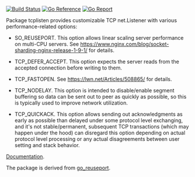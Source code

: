 [![Build Status](https://travis-ci.org/xenking/tcplisten.svg)](https://travis-ci.org/xenking/tcplisten)
[![Go Reference](https://pkg.go.dev/badge/github.com/xenking/tcplisten.svg)](https://pkg.go.dev/github.com/xenking/tcplisten)
[![Go Report](https://goreportcard.com/badge/github.com/xenking/tcplisten)](https://goreportcard.com/report/github.com/xenking/tcplisten)


Package tcplisten provides customizable TCP net.Listener with various
performance-related options:

 * SO_REUSEPORT. This option allows linear scaling server performance
   on multi-CPU servers.
   See https://www.nginx.com/blog/socket-sharding-nginx-release-1-9-1/ for details.

 * TCP_DEFER_ACCEPT. This option expects the server reads from the accepted
   connection before writing to them.

 * TCP_FASTOPEN. See https://lwn.net/Articles/508865/ for details.
    
 * TCP_NODELAY. This option is intended to disable/enable segment buffering so data can be sent out to peer
   as quickly as possible, so this is typically used to improve network utilization.

 * TCP_QUICKACK. This option allows sending out acknowledgments as early as possible than delayed
   under some protocol level exchanging, and it's not stable/permanent, subsequent TCP transactions
   (which may happen under the hood) can disregard this option depending on actual protocol level processing
   or any actual disagreements between user setting and stack behavior.

[Documentation](https://pkg.go.dev/github.com/xenking/tcplisten).

The package is derived from [go_reuseport](https://github.com/kavu/go_reuseport).
